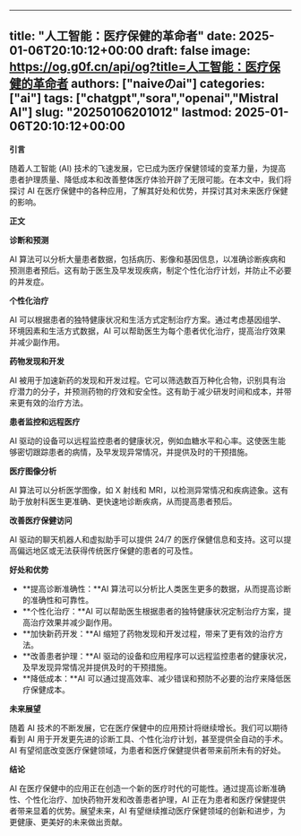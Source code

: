 
---
title: "人工智能：医疗保健的革命者"
date: 2025-01-06T20:10:12+00:00
draft: false
image: https://og.g0f.cn/api/og?title=人工智能：医疗保健的革命者
authors: ["naiveのai"]
categories: ["ai"]
tags: ["chatgpt","sora","openai","Mistral AI"]
slug: "20250106201012"
lastmod: 2025-01-06T20:10:12+00:00
---
**引言**

随着人工智能 (AI) 技术的飞速发展，它已成为医疗保健领域的变革力量，为提高患者护理质量、降低成本和改善整体医疗体验开辟了无限可能。在本文中，我们将探讨 AI 在医疗保健中的各种应用，了解其好处和优势，并探讨其对未来医疗保健的影响。

**正文**

**诊断和预测**

AI 算法可以分析大量患者数据，包括病历、影像和基因信息，以准确诊断疾病和预测患者预后。这有助于医生及早发现疾病，制定个性化治疗计划，并防止不必要的并发症。

**个性化治疗**

AI 可以根据患者的独特健康状况和生活方式定制治疗方案。通过考虑基因组学、环境因素和生活方式数据，AI 可以帮助医生为每个患者优化治疗，提高治疗效果并减少副作用。

**药物发现和开发**

AI 被用于加速新药的发现和开发过程。它可以筛选数百万种化合物，识别具有治疗潜力的分子，并预测药物的疗效和安全性。这有助于减少研发时间和成本，并带来更有效的治疗方法。

**患者监控和远程医疗**

AI 驱动的设备可以远程监控患者的健康状况，例如血糖水平和心率。这使医生能够密切跟踪患者的病情，及早发现异常情况，并提供及时的干预措施。

**医疗图像分析**

AI 算法可以分析医学图像，如 X 射线和 MRI，以检测异常情况和疾病迹象。这有助于放射科医生更准确、更快速地诊断疾病，从而提高患者预后。

**改善医疗保健访问**

AI 驱动的聊天机器人和虚拟助手可以提供 24/7 的医疗保健信息和支持。这可以提高偏远地区或无法获得传统医疗保健的患者的可及性。

**好处和优势**

* **提高诊断准确性：**AI 算法可以分析比人类医生更多的数据，从而提高诊断的准确性和可靠性。
* **个性化治疗：**AI 可以帮助医生根据患者的独特健康状况定制治疗方案，提高治疗效果并减少副作用。
* **加快新药开发：**AI 缩短了药物发现和开发过程，带来了更有效的治疗方法。
* **改善患者护理：**AI 驱动的设备和应用程序可以远程监控患者的健康状况，及早发现异常情况并提供及时的干预措施。
* **降低成本：**AI 可以通过提高效率、减少错误和预防不必要的治疗来降低医疗保健成本。

**未来展望**

随着 AI 技术的不断发展，它在医疗保健中的应用预计将继续增长。我们可以期待看到 AI 用于开发更先进的诊断工具、个性化治疗计划，甚至提供全自动的手术。AI 有望彻底改变医疗保健领域，为患者和医疗保健提供者带来前所未有的好处。

**结论**

AI 在医疗保健中的应用正在创造一个新的医疗时代的可能性。通过提高诊断准确性、个性化治疗、加快药物开发和改善患者护理，AI 正在为患者和医疗保健提供者带来显着的优势。展望未来，AI 有望继续推动医疗保健领域的创新和进步，为更健康、更美好的未来做出贡献。